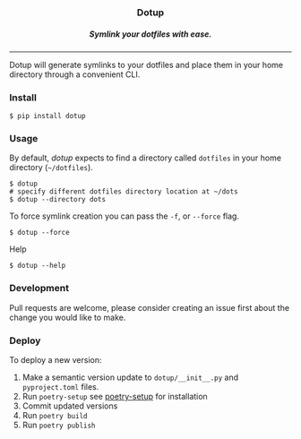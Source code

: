 <h3 align="center">
  Dotup
</h3>
<h5 align="center">
  <i>Symlink your dotfiles with ease.</i>
</h5>

---

Dotup will generate symlinks to your dotfiles and place them in your home directory through a convenient CLI.

### Install

```shell
$ pip install dotup
```

### Usage

By default, _dotup_ expects to find a directory called `dotfiles` in your home directory (`~/dotfiles`).

```shell
$ dotup
# specify different dotfiles directory location at ~/dots
$ dotup --directory dots
```

To force symlink creation you can pass the `-f`, or `--force` flag.

```shell
$ dotup --force
```

Help

```shell
$ dotup --help
```

### Development

Pull requests are welcome, please consider creating an issue first about the change you would like to make.

### Deploy

To deploy a new version:

1. Make a semantic version update to `dotup/__init__.py` and `pyproject.toml` files.
2. Run `poetry-setup` see [poetry-setup](https://github.com/orsinium/poetry-setup) for installation
3. Commit updated versions
4. Run `poetry build`
5. Run `poetry publish`
